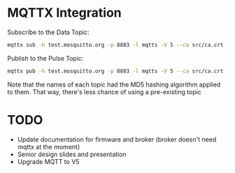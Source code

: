 # MQTTX Integration
Subscribe to the Data Topic:
```bash 
mqttx sub -h test.mosquitto.org -p 8883 -l mqtts -V 5 --ca src/ca.crt -t "6137cde4893c59f76f005a8123d8e8e6"
```

Publish to the Pulse Topic:
```bash 
mqttx pub -h test.mosquitto.org -p 8883 -l mqtts -V 5 --ca src/ca.crt -t "5d4ff171536e1f3c63afcf6709574876" -m ""
```

Note that the names of each topic had the MD5 hashing algorithm applied to them. That way, there's less chance of using a pre-existing topic

# TODO
- Update documentation for firmware and broker (broker doesn't need mqttx at the moment)
- Senior design slides and presentation
- Upgrade MQTT to V5